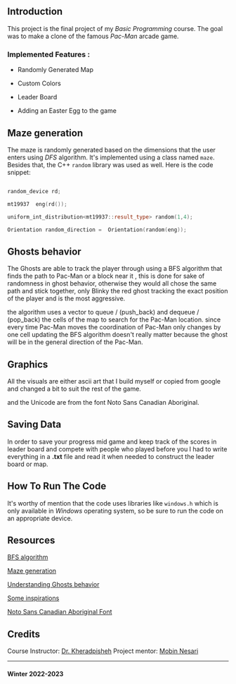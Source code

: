 
## Introduction

This project is the final project of my *Basic Programming*  course. The goal was to make a clone of the famous *Pac-Man* arcade game.  

### Implemented Features :

- Randomly Generated Map

- Custom Colors

- Leader Board

- Adding an Easter Egg to the game 

## Maze generation
The maze is randomly generated based on the dimensions that the user enters using *DFS* algorithm. It's implemented using a class named `maze`. Besides that,
the C++ `random` library was used as well. Here is the code snippet:  

```c++

random_device rd;

mt19937  eng(rd());

uniform_int_distribution<mt19937::result_type> random(1,4);

Orientation random_direction =  Orientation(random(eng));

```

  

## Ghosts behavior

The Ghosts are able to track the player through using a BFS algorithm that finds the path to Pac-Man or a block near it , this is done for sake of randomness in ghost behavior, otherwise they would all chose the same path and stick together, only Blinky the red ghost tracking the exact position of the player and is the most aggressive.

  

the algorithm uses a vector to queue / (push_back) and dequeue / (pop_back) the cells of the map to search for the Pac-Man location. since every time Pac-Man moves the coordination of Pac-Man only changes by one cell updating the BFS algorithm doesn't really matter because the ghost will be in the general direction of the Pac-Man.

  

## Graphics

  

All the visuals are either ascii art that I build myself or copied from google and changed a bit to suit the rest of the game.

  

and the Unicode are from the font Noto Sans Canadian Aboriginal.

  

## Saving Data

  

In order to save your progress mid game and keep track of the scores in leader board and compete with people who played before you I had to write everything in a **.txt** file and read it when needed to construct the leader board or map.

  

## How To Run The Code
It's worthy of mention that the code uses libraries like `windows.h` which is only available in *Windows* operating system, so be sure to run the code on an appropriate device.
  

## Resources

  

[BFS algorithm](https://www.youtube.com/watch?v=KiCBXu4P-2Y)

  

[Maze generation](https://www.youtube.com/watch?v=Y37-gB83HKE)

  

[Understanding Ghosts behavior](https://gameinternals.com/understanding-pac-man-ghost-behavior)

  

[Some inspirations](https://www.youtube.com/watch?v=vC0d1rDmPBs)

  

[Noto Sans Canadian Aboriginal Font](https://fonts.google.com/noto/specimen/Noto+Sans+Canadian+Aboriginal)

  

## Credits
Course Instructor: [Dr. Kheradpisheh](https://www.linkedin.com/in/saeed-reza-kheradpisheh-7a0b18155/)
Project mentor: [Mobin Nesari](https://www.linkedin.com/in/mobin-nesari/)

----
#### Winter 2022-2023
